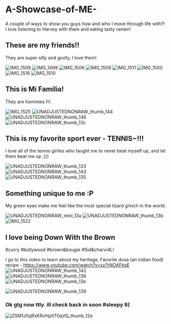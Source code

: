 # A-Showcase-of-ME-
A couple of ways to show you guys how and who I move through life with?! I love listening to Harvey with them and eating tasty ramen!

## These are my friends!!
They are super silly and goofy, I love them!

![IMG_1508](https://user-images.githubusercontent.com/91550017/135560880-a65c0963-697e-4444-abdb-213845ce5941.jpeg)
![IMG_1499](https://user-images.githubusercontent.com/91550017/135560997-684f9ed7-eb0f-43ab-be14-2363ddab0027.jpeg)
![IMG_1506](https://user-images.githubusercontent.com/91550017/135561027-4bad71d4-294a-4a27-b424-1537200baaa3.jpeg)
![IMG_1509](https://user-images.githubusercontent.com/91550017/135561057-3809c529-f5ad-4208-806d-d65f95816693.jpeg)
![IMG_1511](https://user-images.githubusercontent.com/91550017/135561077-0f3194cb-9e0b-4deb-a74b-422e7e488e1a.jpeg)
![IMG_1500](https://user-images.githubusercontent.com/91550017/135561091-eca00d03-c6f3-43c0-87f3-c78e872c16a9.jpeg)
![IMG_1516](https://user-images.githubusercontent.com/91550017/135561134-bac37414-f658-4d04-95f2-f24f0dc7bb3d.jpeg)
![IMG_1510](https://user-images.githubusercontent.com/91550017/135561393-8f4e784a-04af-4817-8a58-ad4c913b386a.jpeg)

## This is Mi Familia!
They are hommies fr!.

![IMG_1525](https://user-images.githubusercontent.com/91550017/135561207-d7c2c2f4-9a3e-4063-8396-b16db514862a.jpeg)
![UNADJUSTEDNONRAW_thumb_144](https://user-images.githubusercontent.com/91550017/135561212-7d6dfcc3-4955-4c48-8971-7a9ff8e558e0.jpg)
![UNADJUSTEDNONRAW_thumb_146](https://user-images.githubusercontent.com/91550017/135561220-4acec41f-6aee-478b-a919-dc9769ee10c7.jpg)
![UNADJUSTEDNONRAW_thumb_13c](https://user-images.githubusercontent.com/91550017/135561228-449f02c0-dd93-4165-9a64-c73066de2ede.jpg)

## This is my favorite sport ever - TENNIS~!!!
I love all of the tennis girlies who taught me to never beat myself up, and let them beat me up ;)))

![UNADJUSTEDNONRAW_thumb_133](https://user-images.githubusercontent.com/91550017/135561253-625658e6-8484-4050-a520-aafa39d98e40.jpg)
![UNADJUSTEDNONRAW_thumb_143](https://user-images.githubusercontent.com/91550017/135561271-b2f0c104-5bd2-4f08-804b-5c3a6341c9ac.jpg)
![UNADJUSTEDNONRAW_thumb_135](https://user-images.githubusercontent.com/91550017/135561276-40af5b16-e33c-412f-be24-042de2955764.jpg)

## Something unique to me :P
My green eyes make me feel like the most special lizard grinch in the world.

![UNADJUSTEDNONRAW_mini_13a](https://user-images.githubusercontent.com/91550017/135561302-39aa8520-41bd-4c23-b987-53e1e5032ce2.jpg)
![UNADJUSTEDNONRAW_thumb_13b](https://user-images.githubusercontent.com/91550017/135561307-7691fa4c-2d95-4c99-8d45-ececaf238217.jpg)
![IMG_1522](https://user-images.githubusercontent.com/91550017/135561387-c8892993-5928-4d8b-908e-02676f312132.jpeg)


## I love being Down With the Brown
#curry #bollywood #brown&bougie #Sid&charvi4L!

I go to this video to learn about my heritage, Favorite dosa (an indian food) recipe - https://www.youtube.com/watch?v=xz7rNOAFkgE 
![UNADJUSTEDNONRAW_thumb_142](https://user-images.githubusercontent.com/91550017/135561427-75be5ede-4a8e-492a-936e-c260db1060ef.jpg)
![UNADJUSTEDNONRAW_thumb_138](https://user-images.githubusercontent.com/91550017/135561450-33726373-7ae8-4702-af37-0806fa0efa37.jpg)
![UNADJUSTEDNONRAW_thumb_13e](https://user-images.githubusercontent.com/91550017/135561455-e298ea55-dd69-4450-812a-f856b5773ca9.jpg)

![UNADJUSTEDNONRAW_thumb_139](https://user-images.githubusercontent.com/91550017/135561444-00d3a544-371c-4314-9757-a8cf86a23b8f.jpg)

### Ok gtg now ttly. ill check back in soon #sleepy 8(

![jZSM1J0qRxKRvHpItT0qVQ_thumb_12e](https://user-images.githubusercontent.com/91550017/135561565-36a632fe-9687-4418-9577-1542d66d45b8.jpg)
